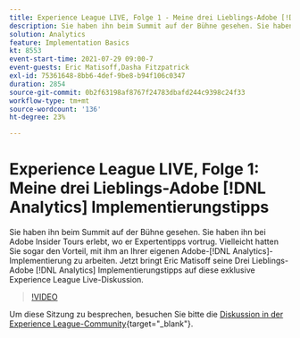 ```yaml
---
title: Experience League LIVE, Folge 1 - Meine drei Lieblings-Adobe [!DNL Analytics] Implementierungstipps
description: Sie haben ihn beim Summit auf der Bühne gesehen. Sie haben ihn bei Adobe Insider Tours erlebt, wo er Expertentipps vortrug. Vielleicht hatten Sie sogar den Vorteil, mit ihm an Ihrer eigenen Adobe- [!DNL Analytics]  zu arbeiten. Jetzt bringt Eric Matisoff seine Drei Lieblings-Adobe [!DNL Analytics] Implementierungstipps zu dieser exklusiven Experience League Live-Diskussion mit.
solution: Analytics
feature: Implementation Basics
kt: 8553
event-start-time: 2021-07-29 09:00-7
event-guests: Eric Matisoff,Dasha Fitzpatrick
exl-id: 75361648-8bb6-4def-9be8-b94f106c0347
duration: 2854
source-git-commit: 0b2f63198af8767f24783dbafd244c9398c24f33
workflow-type: tm+mt
source-wordcount: '136'
ht-degree: 23%

---
```


# Experience League LIVE, Folge 1: Meine drei Lieblings-Adobe [!DNL Analytics] Implementierungstipps

Sie haben ihn beim Summit auf der Bühne gesehen. Sie haben ihn bei Adobe Insider Tours erlebt, wo er Expertentipps vortrug. Vielleicht hatten Sie sogar den Vorteil, mit ihm an Ihrer eigenen Adobe-[!DNL Analytics]-Implementierung zu arbeiten. Jetzt bringt Eric Matisoff seine Drei Lieblings-Adobe [!DNL Analytics] Implementierungstipps auf diese exklusive Experience League Live-Diskussion.

>[!VIDEO](https://video.tv.adobe.com/v/335921/?quality=12&learn=on)

Um diese Sitzung zu besprechen, besuchen Sie bitte die [Diskussion in der Experience League-Community](https://experienceleaguecommunities.adobe.com/t5/adobe-analytics-discussions/questions-and-discussion-for-experience-league-live-ep-1-my/td-p/419498?profile.language=de){target="_blank"}.

